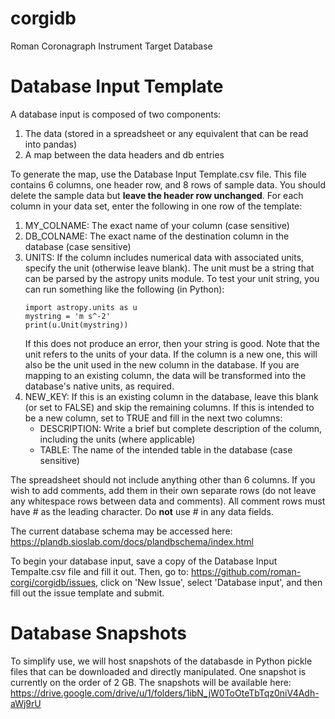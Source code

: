 # corgidb
Roman Coronagraph Instrument Target Database

Database Input Template
==============================
A database input is composed of two components: 	

1. The data (stored in a spreadsheet or any equivalent that can be read into pandas)	
2. A map between the data headers and db entries

To generate the map, use the Database Input Template.csv file. This file contains 6 columns, one header row, and 8 rows of sample data. You should delete the sample data but **leave the header row unchanged**. For each column in your data set, enter the following in one row of the template:
1. MY_COLNAME: The exact name of your column (case sensitive)
2. DB_COLNAME: The exact name of the destination column in the database (case sensitive)
3. UNITS: If the column includes numerical data with associated units, specify the unit (otherwise leave blank).  The unit must be a string that can be parsed by the astropy units module.  To test your unit string, you can run something like the following (in Python):
	```
	import astropy.units as u
	mystring = 'm s^-2'
	print(u.Unit(mystring))
	```
	If this does not produce an error, then your string is good. Note that the unit refers to the units of your data. If the column is a new one, this will also be the unit used in the new column in the database.  If you are mapping to an existing column, the data will be transformed into the database's native units, as required. 
4. NEW_KEY: If this is an existing column in the database, leave this blank (or set to FALSE) and skip the remaining columns.  If this is intended to be a new column, set to TRUE and fill in the next two columns:
	* DESCRIPTION: Write a brief but complete description of the column, including the units (where applicable)
   	* TABLE: The name of the intended table in the database (case sensitive)

The spreadsheet should not include anything other than 6 columns. If you wish to add comments, add them in their own separate rows (do not leave any whitespace rows between data and comments).  All comment rows must have # as the leading character.  Do **not** use # in any data fields. 

The current database schema may be accessed here: https://plandb.sioslab.com/docs/plandbschema/index.html 	

To begin your database input, save a copy of the Database Input Tempalte.csv file and fill it out.  Then, go to: https://github.com/roman-corgi/corgidb/issues, click on 'New Issue', select 'Database input', and then fill out the issue template and submit. 

Database Snapshots
==============================
To simplify use, we will host snapshots of the databasde in Python pickle files that can be downloaded and directly manipulated. One snapshot is currently on the order of 2 GB. The snapshots will be available here: https://drive.google.com/drive/u/1/folders/1ibN_jW0ToOteTbTqz0niV4Adh-aWj9rU
